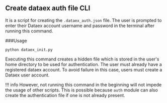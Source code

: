 ## Create dataex auth file CLI

It is a script for creating the `.dataex_auth.json` file. The user is prompted to enter their Dataex account username and password in the terminal after running this command.

###Usage

```
python dataex_init.py
```

Executing this command creates a hidden file which is stored in the user's home directory to be used for authentication. The user must already have a registered dataex account. To avoid failure in this case, users must create a Dataex user account. 

!!! info
    However, not running this command in the beginning will not impede the usage of other scripts. This is possible because `auth` module can also create the authentication file if one is not 
    already present.
